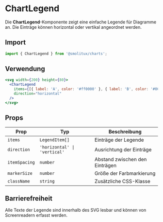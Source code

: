# ChartLegend

Die **ChartLegend**-Komponente zeigt eine einfache Legende für Diagramme an. Die Einträge können horizontal oder vertikal angeordnet werden.

## Import
```jsx
import { ChartLegend } from '@smolitux/charts';
```

## Verwendung
```jsx
<svg width={200} height={80}>
  <ChartLegend
    items={[{ label: 'A', color: '#ff0000' }, { label: 'B', color: '#00ff00' }]}
    direction="horizontal"
  />
</svg>
```

## Props
| Prop | Typ | Beschreibung |
|------|-----|--------------|
| `items` | `LegendItem[]` | Einträge der Legende |
| `direction` | `'horizontal' \| 'vertical'` | Ausrichtung der Einträge |
| `itemSpacing` | `number` | Abstand zwischen den Einträgen |
| `markerSize` | `number` | Größe der Farbmarkierung |
| `className` | `string` | Zusätzliche CSS-Klasse |

## Barrierefreiheit
Alle Texte der Legende sind innerhalb des SVG lesbar und können von Screenreadern erfasst werden.
